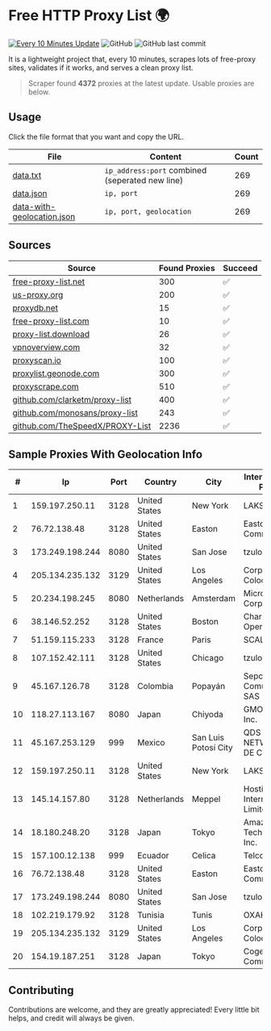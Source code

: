 
# Free HTTP Proxy List 🌍

[![Every 10 Minutes Update](https://github.com/mertguvencli/http-proxy-list/actions/workflows/main.yml/badge.svg?branch=main)](https://github.com/mertguvencli/http-proxy-list/actions/workflows/main.yml)
![GitHub](https://img.shields.io/github/license/mertguvencli/http-proxy-list)
![GitHub last commit](https://img.shields.io/github/last-commit/mertguvencli/http-proxy-list)

It is a lightweight project that, every 10 minutes, scrapes lots of free-proxy sites, validates if it works, and serves a clean proxy list.


> Scraper found **4372** proxies at the latest update. Usable proxies are below.

## Usage

Click the file format that you want and copy the URL.


|File|Content|Count|
|----|-------|-----|
|[data.txt](https://raw.githubusercontent.com/mertguvencli/http-proxy-list/main/proxy-list/data.txt)|`ip_address:port` combined (seperated new line)|269|
|[data.json](https://raw.githubusercontent.com/mertguvencli/http-proxy-list/main/proxy-list/data.json)|`ip, port`|269|
|[data-with-geolocation.json](https://raw.githubusercontent.com/mertguvencli/http-proxy-list/main/proxy-list/data-with-geolocation.json)|`ip, port, geolocation`|269|

## Sources

|Source|Found Proxies|Succeed|
|------|-------------|-------|
|[free-proxy-list.net](https://free-proxy-list.net)|300|✅|
|[us-proxy.org](https://www.us-proxy.org)|200|✅|
|[proxydb.net](http://proxydb.net)|15|✅|
|[free-proxy-list.com](https://free-proxy-list.com/?page=&port=&type%5B%5D=http&type%5B%5D=https&up_time=0&search=Search)|10|✅|
|[proxy-list.download](https://www.proxy-list.download/HTTP)|26|✅|
|[vpnoverview.com](https://vpnoverview.com/privacy/anonymous-browsing/free-proxy-servers)|32|✅|
|[proxyscan.io](https://www.proxyscan.io)|100|✅|
|[proxylist.geonode.com](https://proxylist.geonode.com/api/proxy-list?limit=300&page=1&sort_by=lastChecked&sort_type=desc&protocols=http,https)|300|✅|
|[proxyscrape.com](https://api.proxyscrape.com/v2/?request=displayproxies&protocol=http&timeout=10000&country=all&ssl=all&anonymity=all)|510|✅|
|[github.com/clarketm/proxy-list](https://raw.githubusercontent.com/clarketm/proxy-list/master/proxy-list-raw.txt)|400|✅|
|[github.com/monosans/proxy-list](https://raw.githubusercontent.com/monosans/proxy-list/main/proxies/http.txt)|243|✅|
|[github.com/TheSpeedX/PROXY-List](https://raw.githubusercontent.com/TheSpeedX/PROXY-List/master/http.txt)|2236|✅|


## Sample Proxies With Geolocation Info

|#|Ip|Port|Country|City|Internet Service Provider|
|-|--|----|-------|----|-------------------------|
|1|159.197.250.11|3128|United States|New York|LAKSH|
|2|76.72.138.48|3128|United States|Easton|Easton Utilities Commission|
|3|173.249.198.244|8080|United States|San Jose|tzulo, inc.|
|4|205.134.235.132|3129|United States|Los Angeles|Corporate Colocation Inc|
|5|20.234.198.245|8080|Netherlands|Amsterdam|Microsoft Corporation|
|6|38.146.52.252|3128|United States|Boston|Charles River Operation|
|7|51.159.115.233|3128|France|Paris|SCALEWAY|
|8|107.152.42.111|3128|United States|Chicago|tzulo, inc.|
|9|45.167.126.78|3128|Colombia|Popayán|Sepcom Comunicaciones SAS|
|10|118.27.113.167|8080|Japan|Chiyoda|GMO Internet, Inc.|
|11|45.167.253.129|999|Mexico|San Luis Potosí City|QDS NETWORKS SA DE CV|
|12|159.197.250.11|3128|United States|New York|LAKSH|
|13|145.14.157.80|3128|Netherlands|Meppel|Hostinger International Limited|
|14|18.180.248.20|3128|Japan|Tokyo|Amazon Technologies Inc.|
|15|157.100.12.138|999|Ecuador|Celica|Telconet S.A|
|16|76.72.138.48|3128|United States|Easton|Easton Utilities Commission|
|17|173.249.198.244|8080|United States|San Jose|tzulo, inc.|
|18|102.219.179.92|3128|Tunisia|Tunis|OXAHOST|
|19|205.134.235.132|3129|United States|Los Angeles|Corporate Colocation Inc|
|20|154.19.187.251|3128|Japan|Tokyo|Cogent Communications|



## Contributing

Contributions are welcome, and they are greatly appreciated! Every
little bit helps, and credit will always be given.

